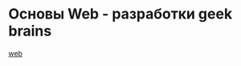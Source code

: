 # Основы Web - разработки geek brains 

[web](https://infocity.tech/wp-content/uploads/2013/06/Web-Developer-2.jpg)
